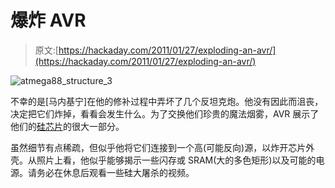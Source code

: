 # 爆炸 AVR

> 原文:[https://hackaday.com/2011/01/27/exploding-an-avr/](https://hackaday.com/2011/01/27/exploding-an-avr/)

![](../Images/579df44c097cea3d2306d4938fe86e8e.png "atmega88_structure_3")

不幸的是[马内基宁]在他的修补过程中弄坏了几个反坦克炮。他没有因此而沮丧，决定把它们炸掉，看看会发生什么。为了交换他们珍贵的魔法烟雾，AVR 展示了他们的[硅芯片](http://tric.c0.pl/galeria-rozdupconych-prockow/)的很大一部分。

虽然细节有点稀疏，但似乎他将它们连接到一个高(可能反向)源，以炸开芯片外壳。从照片上看，他似乎能够揭示一些闪存或 SRAM(大的多色矩形)以及可能的电源。请务必在休息后观看一些硅大屠杀的视频。